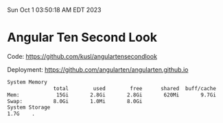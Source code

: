 Sun Oct  1 03:50:18 AM EDT 2023

# Angular Ten Second Look

Code: https://github.com/kusl/angulartensecondlook

Deployment: https://github.com/angularten/angularten.github.io

```bash
System Memory
               total        used        free      shared  buff/cache   available
Mem:            15Gi       2.8Gi       2.8Gi       620Mi       9.7Gi        11Gi
Swap:          8.0Gi       1.0Mi       8.0Gi
System Storage
1.7G	.
```
